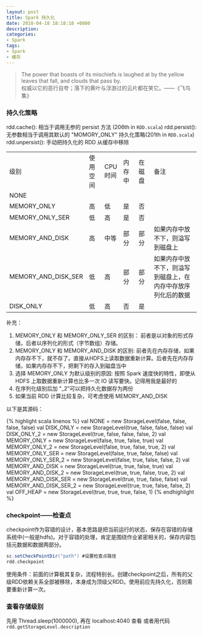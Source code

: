 ```yaml
---
layout: post
title: Spark 持久化
date: 2018-04-18 18:18:18 +0800
description:
categories:
- Spark
tags: 
- Spark 
- 缓存
---
```


<blockquote class="blockquote-center">
	The power that boasts of its mischiefs is laughed at by the yellow leaves that fall, and clouds that pass by. </br>
	权威以它的恶行自夸；落下的黄叶与浮游过的云片都在笑它。——《飞鸟集》
</blockquote>


### 持久化策略

rdd.cache(): 相当于调用无参的 persist 方法 (206th in `RDD.scala`)
rdd.persist(): 无参数相当于调用其默认的 "MOMORY_ONLY" 持久化策略(201th in `RDD.scala`)
rdd.unpersist(): 手动把持久化的 RDD 从缓存中移除

<table>
  <tbody>
    <tr>
      <td style="width:140px">级别</td>
      <td style="width:30px">使用空间</td>
      <td style="width:30px">CPU时间</td>
      <td style="width:30px">内存中</td>
      <td style="width:30px">在磁盘</td>
      <td style="width:150px">备注</td>
    </tr>
    <tr>
      <td>NONE</td>
      <td> </td>
      <td> </td>
      <td> </td>
      <td> </td>
      <td> </td>
    </tr>
    <tr>
      <td>MEMORY_ONLY</td>
      <td>高</td>
      <td>低</td>
      <td>是</td>
      <td>否</td>
      <td> </td>
    </tr>
    <tr>
      <td>MEMORY_ONLY_SER</td>
      <td>低</td>
      <td>高</td>
      <td>是</td>
      <td>否</td>
      <td> </td>
    </tr>
    <tr>
      <td>MEMORY_AND_DISK</td>
      <td>高</td>
      <td>中等</td>
      <td>部分</td>
      <td>部分</td>
      <td>如果内存中放不下，则溢写到磁盘上</td>
    </tr>
    <tr>
      <td>MEMORY_AND_DISK_SER</td>
      <td>低</td>
      <td>高</td>
      <td>部分</td>
      <td>部分</td>
      <td>如果内存中放不下，则溢写到磁盘上，在内存中存放序列化后的数据</td>
    </tr>
    <tr>
      <td>DISK_ONLY</td>
      <td>低</td>
      <td>高</td>
      <td>否</td>
      <td>是</td>
      <td> </td>
    </tr>
  </tbody>
</table>

补充：
1. MEMORY_ONLY 和 MEMORY_ONLY_SER 的区别： 前者是以对象的形式存储，后者以序列化的形式（字节数组）存储。
2. MEMORY_ONLY 和 MEMORY_AND_DISK 的区别: 前者先在内存存储，如果内存存不下，就不存了。直接从HDFS上读取数据重新计算。后者先在内存存储，如果内存存不下，把剩下的存入到磁盘当中
3. 选择 MEMORY_ONLY 为默认级别的原因: 按照 Spark 速度快的特性，即使从 HDFS 上取数据重新计算也比多一次 IO 读写要快。记得用我是最好的
4. 在序列化级别后加 "_2"可以把持久化数据存为两份
5. 如果当前 RDD 计算比较复杂，可考虑使用 MEMORY_AND_DISK

以下是其源码：

{% highlight scala linenos %}
val NONE = new StorageLevel(false, false, false, false)
  val DISK_ONLY = new StorageLevel(true, false, false, false)
  val DISK_ONLY_2 = new StorageLevel(true, false, false, false, 2)
  val MEMORY_ONLY = new StorageLevel(false, true, false, true)
  val MEMORY_ONLY_2 = new StorageLevel(false, true, false, true, 2)
  val MEMORY_ONLY_SER = new StorageLevel(false, true, false, false)
  val MEMORY_ONLY_SER_2 = new StorageLevel(false, true, false, false, 2)
  val MEMORY_AND_DISK = new StorageLevel(true, true, false, true)
  val MEMORY_AND_DISK_2 = new StorageLevel(true, true, false, true, 2)
  val MEMORY_AND_DISK_SER = new StorageLevel(true, true, false, false)
  val MEMORY_AND_DISK_SER_2 = new StorageLevel(true, true, false, false, 2)
  val OFF_HEAP = new StorageLevel(true, true, true, false, 1)
{% endhighlight %}

### checkpoint——检查点

checkpoint作为容错的设计，基本思路是把当前运行的状态，保存在容错的存储系统中(一般是hdfs)。对于容错的处理，肯定是围绕作业紧密相关的，保存内容包括元数据和数据两部分。

``` scala
sc.setCheckPointDir("path") #设置检查点路径
rdd.checkpoint 
```

使用条件：前面的计算极其复杂，流程特别长。创建checkpoint之后，所有的父级RDD依赖关系全部被移除，本身成为顶级父RDD。使用前应先持久化，否则需要重新计算一次。

### 查看存储级别

先用 Thread.sleep(1000000), 再在 localhost:4040 查看
或者用代码 `rdd.getStorageLevel.description`


